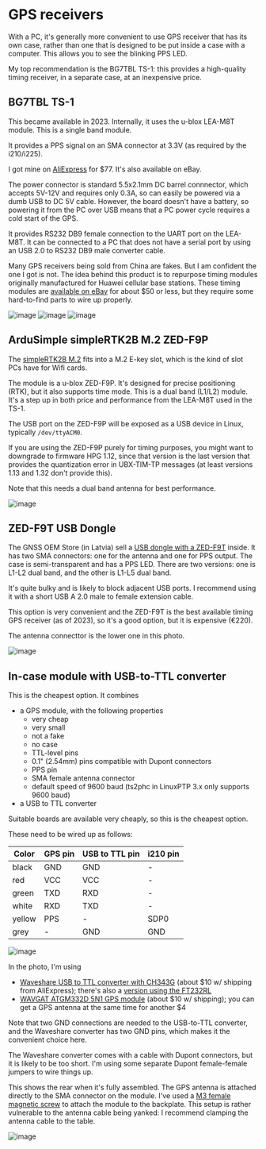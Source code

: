 # GPS receivers

With a PC, it's generally more convenient to use GPS receiver that has its own case, rather than
one that is designed to be put inside a case with a computer. This allows you to see the blinking
PPS LED.

My top recommendation is the BG7TBL TS-1: this provides a high-quality timing receiver, in a separate case, at an inexpensive price.

## BG7TBL TS-1

This became available in 2023. Internally, it uses the u-blox LEA-M8T module. This is a single band module.

It provides a PPS signal on an SMA connector at 3.3V (as required by the i210/i225).

I got mine on [AliExpress](https://www.aliexpress.com/item/1005005753445408.html) for $77. It's also available on eBay.

The power connector is standard 5.5x2.1mm DC barrel connnector, which accepts 5V-12V and requires only 0.3A, so can easily be powered via a dumb USB to DC 5V cable. However,
the board doesn't have a battery, so powering it from the PC over USB means that
a PC power cycle requires a cold start of the GPS.

It provides RS232 DB9 female connection to the UART port on the LEA-M8T. It can be connected
to a PC that does not have a serial port by using an USB 2.0 to RS232 DB9 male converter cable.

Many GPS receivers being sold from China are fakes. But I am confident the one I got is not. The idea behind this product is
to repurpose timing modules originally manufactured for Huawei cellular base stations. These timing modules
are [available on eBay](https://www.ebay.com/itm/333619130232) for about $50 or less, but they require some hard-to-find parts to wire up properly.

![image](https://github.com/jclark/pc-ptp-ntp-guide/assets/499966/988ce3cb-a99d-4d3a-8375-b1d3c18d26db)
![image](https://github.com/jclark/pc-ptp-ntp-guide/assets/499966/936d8750-d2ce-48f6-a77c-d22ac8f9d105)
![image](https://github.com/jclark/pc-ptp-ntp-guide/assets/499966/ff458374-a414-4c3a-ab8f-6c5a054f6114)

## ArduSimple simpleRTK2B M.2 ZED-F9P

The [simpleRTK2B M.2](https://www.ardusimple.com/product/simplertk2b-m-2/) fits into a M.2 E-key slot, which is the kind of slot PCs have for Wifi cards.

The module is a u-blox ZED-F9P. It's designed for precise positioning (RTK), but it also supports time mode.
This is a dual band (L1/L2) module. It's a step up in both price and performance from the LEA-M8T used in the TS-1.

The USB port on the ZED-F9P will be exposed as a USB device in Linux, typically `/dev/ttyACM0`.

If you are using the ZED-F9P purely for timing purposes, you might want to downgrade to firmware
HPG 1.12, since that version is the last version that provides the quantization error in UBX-TIM-TP messages
(at least versions 1.13 and 1.32 don't provide this).

Note that this needs a dual band antenna for best performance.

![image](https://github.com/jclark/pc-ptp-ntp-guide/assets/499966/9029f825-af84-4ebe-9e39-e6bc7f919eda)

## ZED-F9T USB Dongle

The GNSS OEM Store (in Latvia) sell a [USB dongle with a ZED-F9T](https://gnss.store/zed-f9t-timing-gnss-modules/108-16-elt0095.html) inside. It has two SMA connectors: one for the antenna
and one for PPS output. The case is semi-transparent and has a PPS LED. There are two versions:
one is L1-L2 dual band, and the other is L1-L5 dual band.

It's quite bulky and is likely to block adjacent USB ports. I recommend using it with a short USB A 2.0 male to female extension cable.

This option is very convenient and the ZED-F9T is the best available timing GPS receiver (as of 2023),
so it's a good option, but it is expensive (€220).

The antenna connecttor is the lower one in this photo.

![image](https://github.com/jclark/pc-ptp-ntp-guide/assets/499966/f9debe6c-405c-4b8d-8106-fc305634375e)

## In-case module with USB-to-TTL converter

This is the cheapest option. It combines 

- a GPS module, with the following properties
   - very cheap
   - very small
   - not a fake
   - no case
   - TTL-level pins
   - 0.1" (2.54mm) pins compatible with Dupont connectors
   - PPS pin
   - SMA female antenna connector
   - default speed of 9600 baud (ts2phc in LinuxPTP 3.x only supports 9600 baud)
- a USB to TTL converter

Suitable boards are available very cheaply, so this is the cheapest option.

These need to be wired up as follows:

| Color | GPS pin | USB to TTL pin | i210 pin  |
| --- | --- | --- | --- |
| black | GND | GND | - |
| red | VCC | VCC | - |
| green | TXD | RXD | - | 
| white | RXD | TXD | - |
| yellow | PPS | - | SDP0 | 
| grey | - | GND | GND |

![image](https://github.com/jclark/pc-ptp-ntp-guide/assets/499966/57ca2181-8ed0-42aa-9729-a9ba714faef8)

In the photo, I'm using

* [Waveshare USB to TTL converter with CH343G](https://www.waveshare.com/product/usb-to-ttl-b.htm) (about $10 w/ shipping from AliExpress); there's also a [version using the FT232RL](https://www.waveshare.com/usb-to-ttl.htm)
* [WAVGAT ATGM332D 5N1 GPS module](https://www.aliexpress.com/item/1005004402839841.html) (about $10 w/ shipping); you can get a GPS antenna at the same time for another $4

Note that two GND connections are needed to the USB-to-TTL converter, and the Waveshare converter has two GND pins, which makes it the convenient choice here.

The Waveshare converter comes with a cable with Dupont connectors, but it is likely to be too short. I'm using some separate Dupont female-female jumpers to wire things up.

This shows the rear when it's fully assembled. The GPS antenna is attached directly to the SMA connector on the module.
I've used a [M3 female magnetic screw](https://www.aliexpress.com/item/1005005091559659.html) to attach the module to the backplate.
This setup is rather vulnerable to the antenna cable being yanked: I recommend clamping the antenna cable to the table.

![image](https://github.com/jclark/pc-ptp-ntp-guide/assets/499966/c0b39851-f717-4587-b162-61d32517f4ba)


